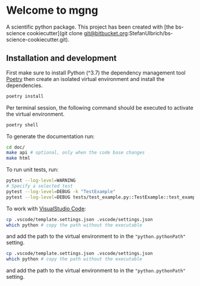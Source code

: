 # Welcome to mgng

A scientific python package. This project has been created with [the bs-science cookiecutter](git clone git@bitbucket.org:StefanUlbrich/bs-science-cookiecutter.git).

## Installation and development

First make sure to install Python (^3.7) the dependency management
tool [Poetry](https://python-poetry.org/) then create an isolated virtual
environment and install the dependencies.

```sh
poetry install
```

Per terminal session,  the following command should be executed
to activate the virtual environment.

```sh
poetry shell
```


To generate the documentation run:

```sh
cd doc/
make api # optional, only when the code base changes
make html
```



To run unit tests, run:

```sh
pytest --log-level=WARNING
# Specify a selected test
pytest --log-level=DEBUG -k "TestExample"
pytest --log-level=DEBUG tests/test_example.py::TestExample::test_example
```



To work with [VisualStudio Code](https://code.visualstudio.com/):

```sh
cp .vscode/template.settings.json .vscode/settings.json
which python # copy the path without the executable
```

and add the path to the virtual environment to in the `"python.pythonPath"` setting.

```sh
cp .vscode/template.settings.json .vscode/settings.json
which python # copy the path without the executable
```

and add the path to the virtual environment to in the `"python.pythonPath"` setting.

